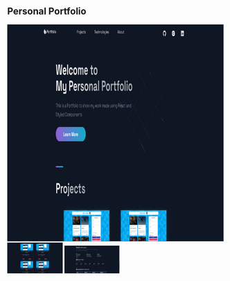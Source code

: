 ## Personal Portfolio

<img src="Pictures/portfolio.PNG" width="500" height="500"/>
<img src="Pictures/port2.PNG" width="128"/>
<img src="Pictures/port3.PNG" width="128"/>
